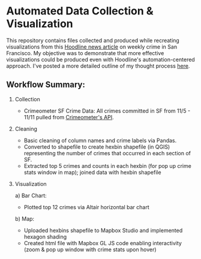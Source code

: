 # Automated Data Collection &amp; Visualization
This repository contains files collected and produced while recreating visualizations from this [Hoodline news article](https://hoodline.com/2018/11/the-week-in-sf-crime-reports-overall-complaints-drop-harassment-calls-climb) on weekly crime in San Francisco. My objective was to demonstrate that more effective visualizations could be produced even with Hoodline's automation-centered approach. I've posted a more detailed outline of my thought process [here]().

## Workflow Summary:
1. Collection
    - Crimeometer SF Crime Data: All crimes committed in SF from 11/5 - 11/11 pulled from [Crimeometer's API](https://www.crimeometer.com/crime-data-api).
2. Cleaning
    - Basic cleaning of column names and crime labels via Pandas.
    - Converted to shapefile to create hexbin shapefile (in QGIS) representing the number of crimes that occurred in each section of SF.
    - Extracted top 5 crimes and counts in each hexbin (for pop up crime stats window in map); joined data with hexbin shapefile
3. Visualization

    a) Bar Chart:
      - Plotted top 12 crimes via Altair horizontal bar chart
      
    b) Map:
      - Uploaded hexbins shapefile to Mapbox Studio and implemented hexagon shading 
      - Created html file with Mapbox GL JS code enabling interactivity (zoom & pop up window with crime stats upon hover)
